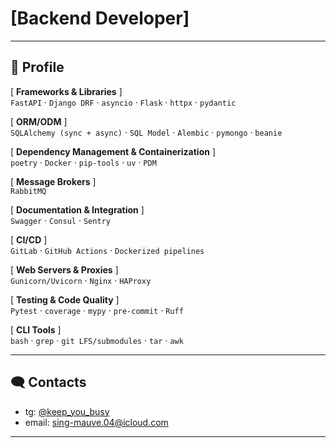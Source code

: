 # [Backend Developer]

---

## 📌 Profile

[ **Frameworks & Libraries** ]  
`FastAPI` · `Django DRF` · `asyncio` · `Flask` · `httpx` · `pydantic`  

[ **ORM/ODM** ]  
`SQLAlchemy (sync + async)` · `SQL Model` · `Alembic` · `pymongo` · `beanie`  

[ **Dependency Management & Containerization** ]  
`poetry` · `Docker` · `pip-tools` · `uv` · `PDM`  

[ **Message Brokers** ]  
`RabbitMQ`

[ **Documentation & Integration** ]  
`Swagger` · `Consul` · `Sentry`  

[ **CI/CD** ]  
`GitLab` · `GitHub Actions` · `Dockerized pipelines`

[ **Web Servers & Proxies** ]  
`Gunicorn/Uvicorn` · `Nginx` · `HAProxy`  

[ **Testing & Code Quality** ]  
`Pytest` · `coverage` · `mypy` · `pre-commit` · `Ruff`  

[ **CLI Tools** ]  
`bash` · `grep` · `git LFS/submodules` · `tar` · `awk`  

---

## 🗨️ Contacts

- tg: [@keep_you_busy](https://t.me/keep_you_busy)
- email: sing-mauve.04@icloud.com

---

